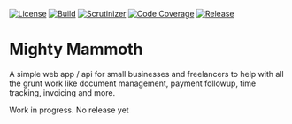 [![License][License-Image]][License-URL] [![Build][Build-Status-Image]][Build-Status-URL] [![Scrutinizer][Scrutinizer-Image]][Scrutinizer-URL] [![Code Coverage][Code-Coverage-Image]][Scrutinizer-URL] [![Release][Release-Image]][Release-URL]
# Mighty Mammoth

A simple web app / api for small businesses and freelancers to help with all the grunt work like document management, payment followup, time tracking, invoicing and more. 

Work in progress. No release yet

[License-URL]: https://github.com/jonaswouters/mightymammoth/blob/master/LICENSE
[License-Image]: https://img.shields.io/github/license/jonaswouters/mightymammoth.svg
[Build-Status-URL]: https://travis-ci.org/jonaswouters/mightymammoth
[Build-Status-Image]: https://travis-ci.org/jonaswouters/mightymammoth.svg?branch=master
[Release-URL]: https://github.com/jonaswouters/mightymammoth/releases
[Release-Image]: https://img.shields.io/github/release/jonaswouters/mightymammoth.svg
[Scrutinizer-Image]: https://scrutinizer-ci.com/g/jonaswouters/mightymammoth/badges/quality-score.png?b=master
[Scrutinizer-URL]: https://scrutinizer-ci.com/g/jonaswouters/mightymammoth/
[Code-Coverage-Image]: https://scrutinizer-ci.com/g/jonaswouters/mightymammoth/badges/coverage.png?b=master
